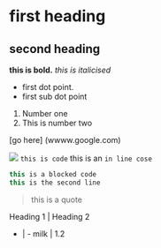 # first heading
## second heading
**this is bold.**
*this is italicised*
* first dot point.
 * first sub dot point
 1. Number one
 1. This is number two

[go here] (wwww.google.com)

![](picture_folder_pathways)
``
this is code
``
this is an `in line cose`

```java
this is a blocked code
this is the second line
```

> this is a quote

Heading 1 | Heading 2
- | -
milk | 1.2 
